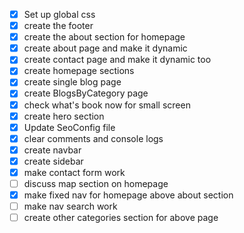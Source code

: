 - [x] Set up global css
- [x] create the footer
- [x] create the about section for homepage
- [x] create about page and make it dynamic
- [x] create contact page and make it dynamic too
- [x] create homepage sections
- [x] create single blog page
- [x] create BlogsByCategory page
- [x] check what's book now for small screen
- [x] create hero section
- [x] Update SeoConfig file
- [x] clear comments and console logs
- [x] create navbar
- [x] create sidebar
- [x] make contact form work
- [ ] discuss map section on homepage
- [x] make fixed nav for homepage above about section
- [ ] make nav search work
- [ ] create other categories section for above page
